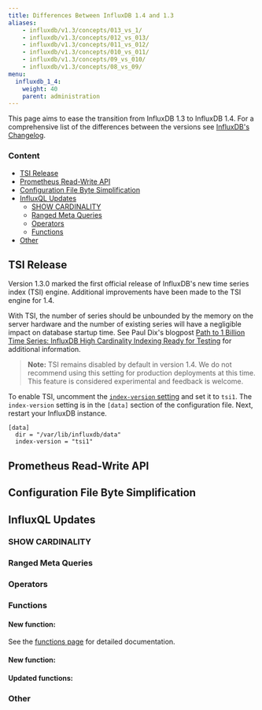 ```yaml
---
title: Differences Between InfluxDB 1.4 and 1.3
aliases:
    - influxdb/v1.3/concepts/013_vs_1/
    - influxdb/v1.3/concepts/012_vs_013/
    - influxdb/v1.3/concepts/011_vs_012/
    - influxdb/v1.3/concepts/010_vs_011/
    - influxdb/v1.3/concepts/09_vs_010/
    - influxdb/v1.3/concepts/08_vs_09/
menu:
  influxdb_1_4:
    weight: 40
    parent: administration
---
```


This page aims to ease the transition from InfluxDB 1.3 to InfluxDB 1.4.
For a comprehensive list of the differences between the versions
see [InfluxDB's Changelog](/influxdb/v1.4/about_the_project/releasenotes-changelog/).

### Content
* [TSI Release](#tsi-release)
* [Prometheus Read-Write API](#prometheus-read-write-api)
* [Configuration File Byte Simplification](#configuration-file-byte-simplification)
* [InfluxQL Updates](#influxql-updates)
  * [SHOW CARDINALITY](#show-cardinality)
  * [Ranged Meta Queries](#ranged-meta-queries)
  * [Operators](#operators)
  * [Functions](#functions)
* [Other](#other)

## TSI Release
Version 1.3.0 marked the first official release of InfluxDB's new time series index (TSI) engine.  Additional 
improvements have been made to the TSI engine for 1.4.

With TSI, the number of series should be unbounded by the memory on the server hardware and the number of existing series will have a negligible impact on database startup time.
See Paul Dix's blogpost [Path to 1 Billion Time Series: InfluxDB High Cardinality Indexing Ready for Testing](https://www.influxdata.com/path-1-billion-time-series-influxdb-high-cardinality-indexing-ready-testing/) for additional information.

> **Note:** TSI remains disabled by default in version 1.4.  We do not recommend using this setting for production deployments 
at this time.  This feature is considered experimental and feedback is welcome.

To enable TSI, uncomment the [`index-version` setting](/influxdb/v1.4/administration/config/#index-version-inmem) and set it to `tsi1`.
The `index-version` setting is in the `[data]` section of the configuration file.
Next, restart your InfluxDB instance.

```
[data]
  dir = "/var/lib/influxdb/data"
  index-version = "tsi1"
```

## Prometheus Read-Write API

## Configuration File Byte Simplification

## InfluxQL Updates

### SHOW CARDINALITY

### Ranged Meta Queries

### Operators



### Functions


#### New function: 

See the [functions page](/influxdb/v1.4/query_language/functions/) for detailed documentation.

#### New function: 

#### Updated functions: 

### Other

